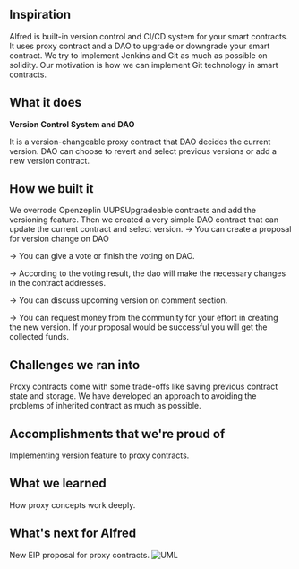 ## Inspiration
Alfred is built-in version control and CI/CD system for your smart contracts. It uses proxy contract and a DAO to upgrade or downgrade your smart contract. 
We try to implement Jenkins and Git as much as possible on solidity.  Our motivation is how we can implement Git technology in smart contracts. 

## What it does
**Version Control System and DAO**

It is a version-changeable proxy contract that DAO decides the current version. DAO can choose to revert and select previous versions or add a new version contract.

## How we built it
We overrode Openzeplin UUPSUpgradeable contracts and add the versioning feature.
Then we created a very simple DAO contract that can update the current contract and select version.
-> You can create a proposal for version change on DAO

-> You can give a vote or finish the voting on DAO. 

-> According to the voting result, the dao will make the necessary changes in the contract addresses.

-> You can discuss upcoming version on comment section.  

-> You can request money from the community for your effort in creating the new version. If your proposal would be successful you will get the collected funds.

## Challenges we ran into
Proxy contracts come with some trade-offs like saving previous contract state and storage. We have developed an approach to avoiding the problems of inherited contract as much as possible.

## Accomplishments that we're proud of
Implementing version feature to proxy contracts.

## What we learned
How proxy concepts work deeply.

## What's next for Alfred

New EIP proposal for proxy contracts.
![UML](https://pbs.twimg.com/media/FVAKm5wVIAAPvUo?format=png&name=large)


